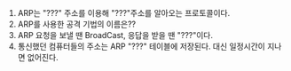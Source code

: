 1. ARP는 "???" 주소를 이용해 "???"주소를 알아오는 프로토콜이다.
2. ARP를 사용한 공격 기법의 이름은??
3. ARP 요청을 보낼 땐 BroadCast, 응답을 받을 땐 "???"이다.
4. 통신했던 컴퓨터들의 주소는 ARP "???" 테이블에 저장된다. 대신 일정시간이 지나면 없어진다.